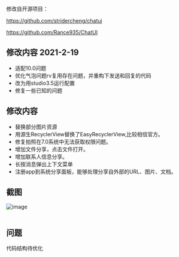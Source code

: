 修改自开源项目：

https://github.com/stridercheng/chatui

https://github.com/Rance935/ChatUI

## 修改内容 2021-2-19
+ 适配10.0问题
+ 优化气泡问题rv复用存在问题，并重构下发送和回复的代码
+ 改为用studio3.5运行配置
+ 修复一些已知的问题

## 修改内容
+ 替换部分图片资源
+ 用源生RecyclerView替换了EasyRecyclerView,比较相信官方。
+ 修复拍照在7.0系统中无法获取权限问题。
+ 增加文件分享，点击文件打开。
+ 增加联系人信息分享。
+ 长按消息弹出上下文菜单
+ 注册app到系统分享面板，能够处理分享自外部的URL、图片、文档。

## 截图
![image](https://github.com/moz1q1/ChatUI/blob/master/images/preview.png)


<img src="https://github.com/moz1q1/ChatUI/blob/master/images/preview.png" width="1" height="1" alt="img"/><br/>


## 问题
代码结构待优化

